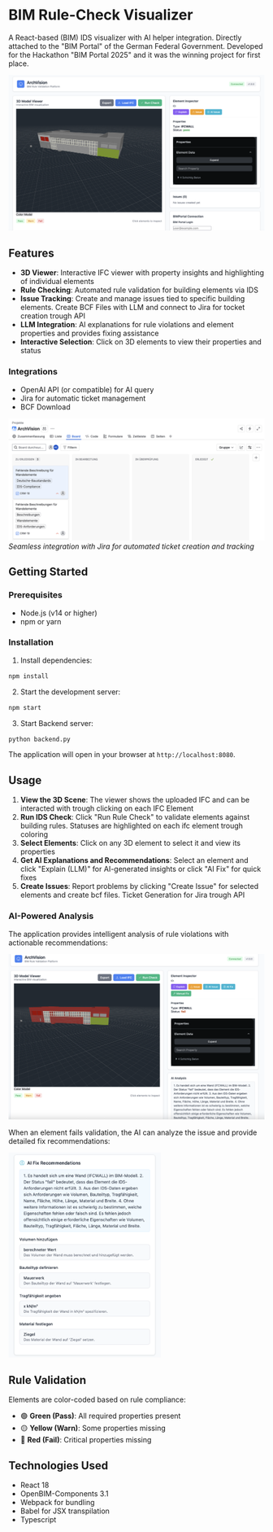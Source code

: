 # BIM Rule-Check Visualizer

A React-based  (BIM) IDS visualizer with AI helper integration. Directly attached to the "BIM Portal" of the German Federal Government. Developed for the Hackathon "BIM Portal 2025" and it was the winning project for first place.

![Main Interface](docs/images/main-interface-overview.png)

## Features

- **3D Viewer**: Interactive IFC viewer with property insights and highlighting of individual elements
- **Rule Checking**: Automated rule validation for building elements via IDS
- **Issue Tracking**: Create and manage issues tied to specific building elements. Create BCF Files with LLM and connect to Jira for tocket creation trough API
- **LLM Integration**: AI explanations for rule violations and element properties and provides fixing assistance
- **Interactive Selection**: Click on 3D elements to view their properties and status

### Integrations
- OpenAI API (or compatible) for AI query
- Jira for automatic ticket management 
- BCF Download

![Jira Integration](docs/images/jira-integration.png)
*Seamless integration with Jira for automated ticket creation and tracking*

## Getting Started

### Prerequisites

- Node.js (v14 or higher)
- npm or yarn

### Installation

1. Install dependencies:
```bash
npm install
```

2. Start the development server:
```bash
npm start
```
3. Start Backend server:
```bash
python backend.py
```

The application will open in your browser at `http://localhost:8080`.

## Usage

1. **View the 3D Scene**: The viewer shows the uploaded IFC and can be interacted with trough clicking on each IFC Element
2. **Run IDS Check**: Click "Run Rule Check" to validate elements against building rules. Statuses are highlighted on each ifc element trough coloring
3. **Select Elements**: Click on any 3D element to select it and view its properties
4. **Get AI Explanations and Recommendations**: Select an element and click "Explain (LLM)" for AI-generated insights or click "AI Fix" for quick fixes
5. **Create Issues**: Report problems by clicking "Create Issue" for selected elements and create bcf files. Ticket Generation for Jira trough API

### AI-Powered Analysis

The application provides intelligent analysis of rule violations with actionable recommendations:

![AI Analysis](docs/images/ai-analysis-feature.png)

When an element fails validation, the AI can analyze the issue and provide detailed fix recommendations:

<img src="docs/images/ai-fix-recommendations.png" alt="AI Fix Recommendations" width="300">

## Rule Validation

Elements are color-coded based on rule compliance:
- 🟢 **Green (Pass)**: All required properties present
- 🟡 **Yellow (Warn)**: Some properties missing
- 🔴 **Red (Fail)**: Critical properties missing


## Technologies Used

- React 18
- OpenBIM-Components 3.1
- Webpack for bundling
- Babel for JSX transpilation
- Typescript
